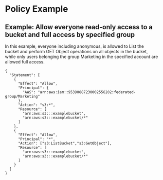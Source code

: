 # Policy Example

## Example: Allow everyone read-only access to a bucket and full access by specified group

In this example, everyone including anonymous, is allowed to List the bucket and perform GET Object operations on all objects in the bucket, while only users belonging the group Marketing in the specified account are allowed full access.

```
{
  "Statement": [
    {
      "Effect": "Allow",
      "Principal": {
        "AWS": "arn:aws:iam::95390887230002558202:federated-group/Marketing"
      },
      "Action": "s3:*",
      "Resource": [
        "arn:aws:s3:::examplebucket",
        "arn:aws:s3:::examplebucket/*"
      ]
    },
    {
      "Effect": "Allow",
      "Principal": "*",
      "Action": ["s3:ListBucket","s3:GetObject"],
      "Resource": [
        "arn:aws:s3:::examplebucket",
        "arn:aws:s3:::examplebucket/*"
      ]
    }
  ]
}
```